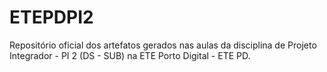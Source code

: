 # ETEPDPI2
Repositório oficial dos artefatos gerados nas aulas da disciplina de Projeto Integrador - PI 2 (DS - SUB) na ETE Porto Digital - ETE PD.
